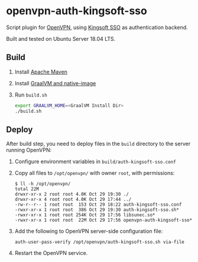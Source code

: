 # openvpn-auth-kingsoft-sso

Script plugin for [OpenVPN][openvpn], using [Kingsoft SSO][kingsoft-sso] as authentication backend.

Built and tested on Ubuntu Server 18.04 LTS.

[openvpn]: https://openvpn.net/
[kingsoft-sso]: https://sso.kingsoft.com/

## Build

1. Install [Apache Maven](https://maven.apache.org/)

2. Install [GraalVM and native-image](https://quarkus.io/guides/building-native-image-guide)

3. Run `build.sh`

    ```bash
    export GRAALVM_HOME=<GraalVM Install Dir>
    ./build.sh
    ```

## Deploy

After build step, you need to deploy files in the `build` directory to the server running OpenVPN:

1. Configure environment variables in `build/auth-kingsoft-sso.conf`

2. Copy all files to `/opt/openvpn/` with owner `root`, with permissions:

    ```
    $ ll -h /opt/openvpn/
    total 22M
    drwxr-xr-x 2 root root 4.0K Oct 29 19:30 ./
    drwxr-xr-x 4 root root 4.0K Oct 29 17:44 ../
    -rw-r--r-- 1 root root  153 Oct 29 18:22 auth-kingsoft-sso.conf
    -rwxr-xr-x 1 root root  386 Oct 29 19:30 auth-kingsoft-sso.sh*
    -rwxr-xr-x 1 root root 254K Oct 29 17:56 libsunec.so*
    -rwxr-xr-x 1 root root  22M Oct 29 17:56 openvpn-auth-kingsoft-sso*
    ```

3. Add the following to OpenVPN server-side configuration file:

    ```
    auth-user-pass-verify /opt/openvpn/auth-kingsoft-sso.sh via-file
    ```

4. Restart the OpenVPN service.
